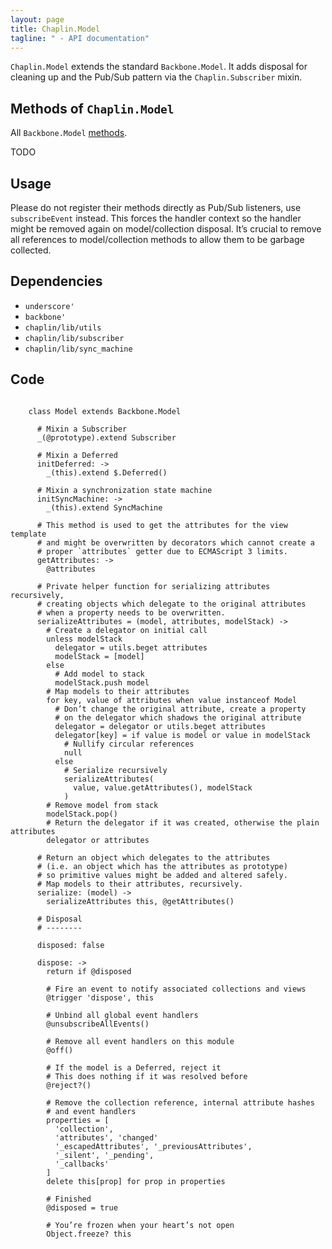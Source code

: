 ```yaml
---
layout: page
title: Chaplin.Model
tagline: " - API documentation"
---
```


`Chaplin.Model` extends the standard `Backbone.Model`. It adds disposal for cleaning up and the Pub/Sub pattern via the `Chaplin.Subscriber` mixin.


## Methods of `Chaplin.Model`
All `Backbone.Model` [methods](http://backbonejs.org/#Model).

TODO


## Usage
Please do not register their methods directly as Pub/Sub listeners, use `subscribeEvent` instead. This forces the handler context so the handler might be removed again on model/collection disposal. It’s crucial to remove all references to model/collection methods to allow them to be garbage collected.

## Dependencies
- `underscore'`
- `backbone'`
- `chaplin/lib/utils`
- `chaplin/lib/subscriber`
- `chaplin/lib/sync_machine`


## Code
<pre><code class="coffeescript">
    class Model extends Backbone.Model

      # Mixin a Subscriber
      _(@prototype).extend Subscriber

      # Mixin a Deferred
      initDeferred: ->
        _(this).extend $.Deferred()

      # Mixin a synchronization state machine
      initSyncMachine: ->
        _(this).extend SyncMachine

      # This method is used to get the attributes for the view template
      # and might be overwritten by decorators which cannot create a
      # proper `attributes` getter due to ECMAScript 3 limits.
      getAttributes: ->
        @attributes

      # Private helper function for serializing attributes recursively,
      # creating objects which delegate to the original attributes
      # when a property needs to be overwritten.
      serializeAttributes = (model, attributes, modelStack) ->
        # Create a delegator on initial call
        unless modelStack
          delegator = utils.beget attributes
          modelStack = [model]
        else
          # Add model to stack
          modelStack.push model
        # Map models to their attributes
        for key, value of attributes when value instanceof Model
          # Don’t change the original attribute, create a property
          # on the delegator which shadows the original attribute
          delegator = delegator or utils.beget attributes
          delegator[key] = if value is model or value in modelStack
            # Nullify circular references
            null
          else
            # Serialize recursively
            serializeAttributes(
              value, value.getAttributes(), modelStack
            )
        # Remove model from stack
        modelStack.pop()
        # Return the delegator if it was created, otherwise the plain attributes
        delegator or attributes

      # Return an object which delegates to the attributes
      # (i.e. an object which has the attributes as prototype)
      # so primitive values might be added and altered safely.
      # Map models to their attributes, recursively.
      serialize: (model) ->
        serializeAttributes this, @getAttributes()

      # Disposal
      # --------

      disposed: false

      dispose: ->
        return if @disposed

        # Fire an event to notify associated collections and views
        @trigger 'dispose', this

        # Unbind all global event handlers
        @unsubscribeAllEvents()

        # Remove all event handlers on this module
        @off()

        # If the model is a Deferred, reject it
        # This does nothing if it was resolved before
        @reject?()

        # Remove the collection reference, internal attribute hashes
        # and event handlers
        properties = [
          'collection',
          'attributes', 'changed'
          '_escapedAttributes', '_previousAttributes',
          '_silent', '_pending',
          '_callbacks'
        ]
        delete this[prop] for prop in properties

        # Finished
        @disposed = true

        # You’re frozen when your heart’s not open
        Object.freeze? this

</code></pre>
